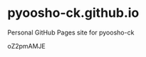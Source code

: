 # pyoosho-ck.github.io
Personal GitHub Pages site for pyoosho-ck



































oZ2pmAMJE
